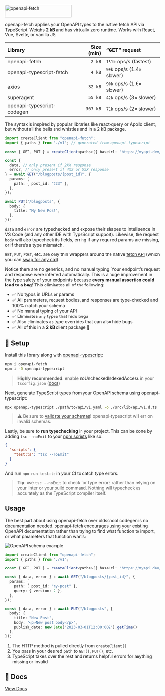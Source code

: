 <img src="../../docs/public/assets/openapi-fetch.svg" alt="openapi-fetch" width="216" height="40" />

openapi-fetch applies your OpenAPI types to the native fetch API via TypeScript. Weighs **2 kB** and has virtually zero runtime. Works with React, Vue, Svelte, or vanilla JS.

| Library                    | Size (min) | “GET” request             |
| :------------------------- | ---------: | :------------------------ |
| openapi-fetch              |     `2 kB` | `151k` ops/s (fastest)    |
| openapi-typescript-fetch   |     `4 kB` | `99k` ops/s (1.4× slower) |
| axios                      |    `32 kB` | `90k` ops/s (1.6× slower) |
| superagent                 |    `55 kB` | `42k` ops/s (3× slower)   |
| openapi-typescript-codegen |   `367 kB` | `71k` ops/s (2× slower)   |

The syntax is inspired by popular libraries like react-query or Apollo client, but without all the bells and whistles and in a 2 kB package.

```ts
import createClient from "openapi-fetch";
import { paths } from "./v1"; // generated from openapi-typescript

const { GET, PUT } = createClient<paths>({ baseUrl: "https://myapi.dev/v1/" });

const {
  data, // only present if 2XX response
  error, // only present if 4XX or 5XX response
} = await GET("/blogposts/{post_id}", {
  params: {
    path: { post_id: "123" },
  },
});

await PUT("/blogposts", {
  body: {
    title: "My New Post",
  },
});
```

`data` and `error` are typechecked and expose their shapes to Intellisence in VS Code (and any other IDE with TypeScript support). Likewise, the request `body` will also typecheck its fields, erring if any required params are missing, or if there’s a type mismatch.

`GET`, `PUT`, `POST`, etc. are only thin wrappers around the native [fetch API](https://developer.mozilla.org/en-US/docs/Web/API/Fetch_API) (which you can [swap for any call](https://openapi-ts.pages.dev/openapi-fetch/api/#create-client)).

Notice there are no generics, and no manual typing. Your endpoint’s request and response were inferred automatically. This is a huge improvement in the type safety of your endpoints because **every manual assertion could lead to a bug**! This eliminates all of the following:

- ✅ No typos in URLs or params
- ✅ All parameters, request bodies, and responses are type-checked and 100% match your schema
- ✅ No manual typing of your API
- ✅ Eliminates `any` types that hide bugs
- ✅ Also eliminates `as` type overrides that can also hide bugs
- ✅ All of this in a **2 kB** client package 🎉

## 🔧 Setup

Install this library along with [openapi-typescript](../openapi-typescript):

```bash
npm i openapi-fetch
npm i -D openapi-typescript
```

> **Highly recommended**: enable [noUncheckedIndexedAccess](https://www.typescriptlang.org/tsconfig#noUncheckedIndexedAccess) in your `tsconfig.json` ([docs](/advanced#enable-nouncheckedindexaccess-in-your-tsconfigjson))

Next, generate TypeScript types from your OpenAPI schema using openapi-typescript:

```bash
npx openapi-typescript ./path/to/api/v1.yaml -o ./src/lib/api/v1.d.ts
```

> ⚠️ Be sure to <a href="https://redocly.com/docs/cli/commands/lint/" target="_blank" rel="noopener noreferrer">validate your schemas</a>! openapi-typescript will err on invalid schemas.

Lastly, be sure to **run typechecking** in your project. This can be done by adding `tsc --noEmit` to your <a href="https://docs.npmjs.com/cli/v9/using-npm/scripts" target="_blank" rel="noopener noreferrer">npm scripts</a> like so:

```json
{
  "scripts": {
    "test:ts": "tsc --noEmit"
  }
}
```

And run `npm run test:ts` in your CI to catch type errors.

> **Tip**: use `tsc --noEmit` to check for type errors rather than relying on your linter or your build command. Nothing will typecheck as accurately as the TypeScript compiler itself.

## Usage

The best part about using openapi-fetch over oldschool codegen is no documentation needed. openapi-fetch encourages using your existing OpenAPI documentation rather than trying to find what function to import, or what parameters that function wants:

![OpenAPI schema example](../../docs/public/assets/openapi-schema.png)

```ts
import createClient from "openapi-fetch";
import { paths } from "./v1";

const { GET, PUT } = createClient<paths>({ baseUrl: "https://myapi.dev/v1/" });

const { data, error } = await GET("/blogposts/{post_id}", {
  params: {
    path: { post_id: "my-post" },
    query: { version: 2 },
  },
});

const { data, error } = await PUT("/blogposts", {
  body: {
    title: "New Post",
    body: "<p>New post body</p>",
    publish_date: new Date("2023-03-01T12:00:00Z").getTime(),
  },
});
```

1. The HTTP method is pulled directly from `createClient()`
2. You pass in your desired `path` to `GET()`, `PUT()`, etc.
3. TypeScript takes over the rest and returns helpful errors for anything missing or invalid

## 📓 Docs

[View Docs](https://openapi-ts.pages.dev/openapi-fetch/)
